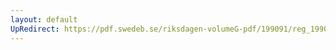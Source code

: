```yaml
---
layout: default
UpRedirect: https://pdf.swedeb.se/riksdagen-volumeG-pdf/199091/reg_199091/reg_199091_0240.pdf
---
```

